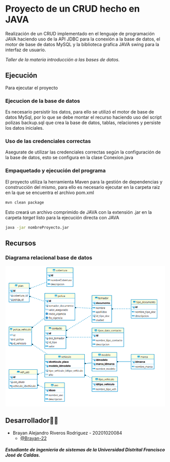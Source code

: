 # Proyecto de un CRUD hecho en JAVA

Realización de un CRUD implementado en el lenguaje de programación JAVA haciendo uso de la API JDBC para la conexión a la base de datos, el motor de base de datos MySQL y la biblioteca grafica
JAVA swing para la interfaz de usuario.

_Taller de la materia introducción a las bases de datos._


## Ejecución

Para ejecutar el proyecto

### Ejecucion de la base de datos
Es necesario persistir los datos, para ello se utilizó el motor de base de datos MySql, por lo que se debe montar el recurso haciendo uso del script polizas backup.sql que crea la base de datos, 
tablas, relaciones y persiste los datos iniciales.

### Uso de las credenciales correctas
Asegurate de utilizar las credenciales correctas según la configuración de la base de datos, esto se configura en la clase Conexion.java

### Empaquetado y ejecución del programa
El proyecto utiliza la herramienta Maven para la gestión de dependencias y construcción del mismo, para ello es necesario ejecutar en la carpeta raiz en la que se encuentra el archivo pom.xml
```bash
mvn clean package
```
Esto creará un archivo comprimido de JAVA con la extensión .jar en la carpeta _target_ listo para la ejecución directa con JAVA
```bash
java -jar nombreProyecto.jar
```

## Recursos
### Diagrama relacional base de datos
![diagrama](https://github.com/Brayan-22/CRUD/blob/main/diagrama%20base%20de%20datos.png?raw=true)

## Desarrollador👨‍💻

* Brayan Alejandro Riveros Rodriguez - 20201020084
    - [@Brayan-22](https://github.com/Brayan-22)
  
##### Estudiante de ingenieria de sistemas de la Universidad Distrital Francisco José de Caldas.

